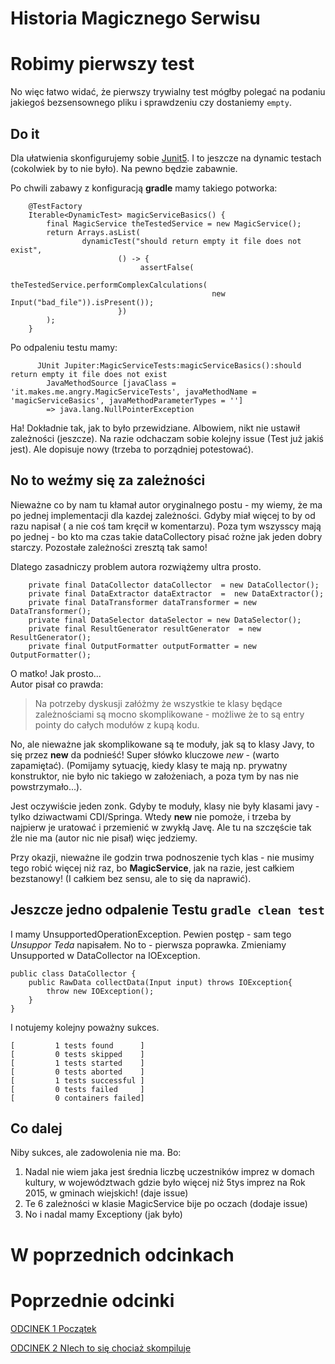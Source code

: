 # Historia Magicznego Serwisu

# Robimy pierwszy test

No więc łatwo widać, że pierwszy trywialny test mógłby polegać na podaniu jakiegoś bezsensownego
pliku i sprawdzeniu czy dostaniemy ```empty```.

## Do it
Dla ułatwienia skonfigurujemy sobie [Junit5](http://junit.org/junit5/docs/current/user-guide/#writing-tests-dynamic-tests).
I to jeszcze na dynamic testach (cokolwiek by to nie było). Na pewno będzie zabawnie.

Po chwili zabawy z konfiguracją **gradle** mamy takiego potworka:
```
    @TestFactory
    Iterable<DynamicTest> magicServiceBasics() {
        final MagicService theTestedService = new MagicService();
        return Arrays.asList(
                dynamicTest("should return empty it file does not exist",
                        () -> {
                             assertFalse(
                                     theTestedService.performComplexCalculations(
                                             new Input("bad_file")).isPresent());
                        })
        );
    }
```

Po odpaleniu testu mamy: 
```
      JUnit Jupiter:MagicServiceTests:magicServiceBasics():should return empty it file does not exist
        JavaMethodSource [javaClass = 'it.makes.me.angry.MagicServiceTests', javaMethodName = 'magicServiceBasics', javaMethodParameterTypes = '']
        => java.lang.NullPointerException
```
Ha! Dokładnie tak, jak to było przewidziane. Albowiem, nikt nie ustawił  zależności (jeszcze).
Na razie odchaczam sobie kolejny issue (Test już jakiś jest).
Ale dopisuje nowy (trzeba to porządniej potestować).

## No to weźmy się za zależności
Nieważne co by nam tu kłamał autor oryginalnego postu - my wiemy, że ma po jednej implementacji
dla kazdej zależności. Gdyby miał więcej to by od razu napisał ( a nie coś tam kręcił w komentarzu).
Poza tym wszysscy mają po jednej - bo kto ma czas takie dataCollectory pisać rożne  jak jeden dobry starczy.
Pozostałe zależności zresztą tak samo!

Dlatego zasadniczy problem autora rozwiążemy ultra prosto.
```
    private final DataCollector dataCollector  = new DataCollector();
    private final DataExtractor dataExtractor  =  new DataExtractor();
    private final DataTransformer dataTransformer = new DataTransformer();
    private final DataSelector dataSelector = new DataSelector();
    private final ResultGenerator resultGenerator  = new ResultGenerator();
    private final OutputFormatter outputFormatter = new OutputFormatter();
```
O matko! Jak prosto...   
Autor pisał co prawda:
> Na potrzeby dyskusji załóżmy że wszystkie te klasy będące zależnościami są mocno skomplikowane - możliwe że to są entry pointy do całych modułów z kupą kodu.

No, ale nieważne jak skomplikowane są te moduły, jak są to klasy Javy, to się przez **new** da podnieść!
Super słówko kluczowe *new*  - (warto zapamiętać). (Pomijamy sytuację, kiedy klasy te mają np. prywatny konstruktor, 
nie było nic takiego  w założeniach, a poza tym by nas nie powstrzymało...).

Jest oczywiście jeden zonk. Gdyby te moduły, klasy nie były klasami javy - tylko dziwactwami 
CDI/Springa. Wtedy **new** nie pomoże, i trzeba by najpierw je uratować i przemienić w zwykłą Javę. Ale tu na szczęście
tak źle nie ma (autor nic nie pisał) więc jedziemy.

Przy okazji, nieważne ile godzin trwa podnoszenie tych klas - nie musimy tego robić więcej niż raz, bo
**MagicService**, jak na razie, jest całkiem bezstanowy! (I całkiem bez sensu, ale to się da naprawić).

## Jeszcze jedno odpalenie Testu `gradle clean test` 
I mamy UnsupportedOperationException. Pewien postęp - sam tego *Unsuppor Teda* napisałem.
No to - pierwsza poprawka. Zmieniamy Unsupported w  DataCollector na IOException.
```
public class DataCollector {
    public RawData collectData(Input input) throws IOException{
        throw new IOException();
    }
}
```
I notujemy kolejny poważny sukces.
```
[         1 tests found      ]
[         0 tests skipped    ]
[         1 tests started    ]
[         0 tests aborted    ]
[         1 tests successful ]
[         0 tests failed     ]
[         0 containers failed]
```

## Co dalej
Niby sukces, ale zadowolenia nie  ma. Bo:

1. Nadal nie wiem jaka jest średnia liczbę uczestników imprez w domach kultury, w województwach gdzie było
więcej niż 5tys imprez na Rok 2015, w  gminach wiejskich! (daje issue)
2. Te 6 zależności w klasie MagicService bije po oczach (dodaje issue)
3. No i nadal mamy Exceptiony (jak było)



# W poprzednich odcinkach


# Poprzednie odcinki
[ODCINEK 1  Początek](ODCINEK1_PL.md)

[ODCINEK 2  NIech to się chociaż skompiluje](ODCINEK2_PL.md)